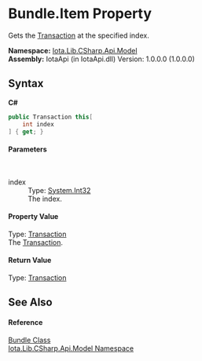 # Bundle.Item Property 
 

Gets the <a href="T_Iota_Lib_CSharp_Api_Model_Transaction">Transaction</a> at the specified index.

**Namespace:**&nbsp;<a href="N_Iota_Lib_CSharp_Api_Model">Iota.Lib.CSharp.Api.Model</a><br />**Assembly:**&nbsp;IotaApi (in IotaApi.dll) Version: 1.0.0.0 (1.0.0.0)

## Syntax

**C#**<br />
``` C#
public Transaction this[
	int index
] { get; }
```


#### Parameters
&nbsp;<dl><dt>index</dt><dd>Type: <a href="http://msdn2.microsoft.com/en-us/library/td2s409d" target="_blank">System.Int32</a><br />The index.</dd></dl>

#### Property Value
Type: <a href="T_Iota_Lib_CSharp_Api_Model_Transaction">Transaction</a><br />The <a href="T_Iota_Lib_CSharp_Api_Model_Transaction">Transaction</a>.

#### Return Value
Type: <a href="T_Iota_Lib_CSharp_Api_Model_Transaction">Transaction</a><br />

## See Also


#### Reference
<a href="T_Iota_Lib_CSharp_Api_Model_Bundle">Bundle Class</a><br /><a href="N_Iota_Lib_CSharp_Api_Model">Iota.Lib.CSharp.Api.Model Namespace</a><br />